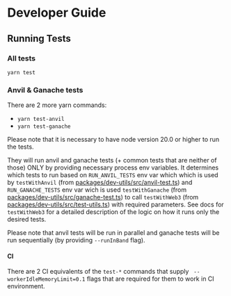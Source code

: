 # Developer Guide

## Running Tests

### All tests

`yarn test`

### Anvil & Ganache tests

There are 2 more yarn commands:

- `yarn test-anvil`
- `yarn test-ganache`

Please note that it is necessary to have node version 20.0 or higher to run the tests.

They will run anvil and ganache tests (+ common tests that are neither of those) ONLY by providing necessary process env variables. It determines which tests to run based on `RUN_ANVIL_TESTS` env var which which is used by `testWithAnvil` (from [packages/dev-utils/src/anvil-test.ts](packages/dev-utils/src/anvil-test.ts)) and `RUN_GANACHE_TESTS` env var wich is used `testWithGanache` (from [packages/dev-utils/src/ganache-test.ts](packages/dev-utils/src/ganache-test.ts)) to call `testWithWeb3` (from [packages/dev-utils/src/test-utils.ts](packages/dev-utils/src/test-utils.ts)) with required parameters. See docs for `testWithWeb3` for a detailed description of the logic on how it runs only the desired tests.

Please note that anvil tests will be run in parallel and ganache tests will be run sequentially (by providing `--runInBand` flag).

#### CI

There are 2 CI equivalents of the `test-*` commands that supply ` --workerIdleMemoryLimit=0.1` flags that are required for them to work in CI environment.
